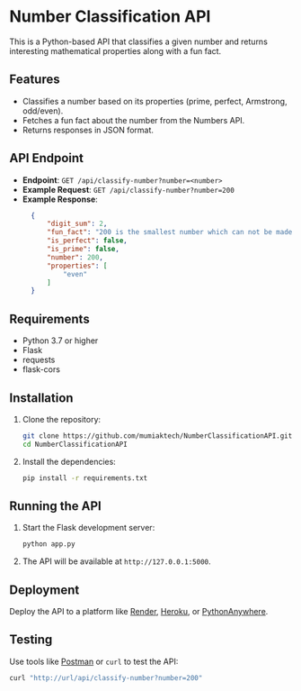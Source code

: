 # Number Classification API

This is a Python-based API that classifies a given number and returns interesting mathematical properties along with a fun fact.

## Features
- Classifies a number based on its properties (prime, perfect, Armstrong, odd/even).
- Fetches a fun fact about the number from the Numbers API.
- Returns responses in JSON format.

## API Endpoint
- **Endpoint**: `GET /api/classify-number?number=<number>`
- **Example Request**: `GET /api/classify-number?number=200`
- **Example Response**:
  ```json
    {
        "digit_sum": 2,
        "fun_fact": "200 is the smallest number which can not be made prime by changing one of its digits.",
        "is_perfect": false,
        "is_prime": false,
        "number": 200,
        "properties": [
            "even"
        ]
    }
  ```

## Requirements
- Python 3.7 or higher
- Flask
- requests
- flask-cors

## Installation
1. Clone the repository:
   ```bash
   git clone https://github.com/mumiaktech/NumberClassificationAPI.git
   cd NumberClassificationAPI
   ```
2. Install the dependencies:
   ```bash
   pip install -r requirements.txt
   ```

## Running the API
1. Start the Flask development server:
   ```bash
   python app.py
   ```
2. The API will be available at `http://127.0.0.1:5000`.

## Deployment
Deploy the API to a platform like [Render](https://render.com/), [Heroku](https://www.heroku.com/), or [PythonAnywhere](https://www.pythonanywhere.com/).

## Testing
Use tools like [Postman](https://www.postman.com/) or `curl` to test the API:
```bash
curl "http://url/api/classify-number?number=200"
```
